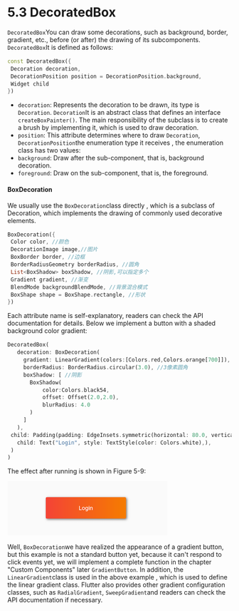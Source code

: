 # 5.3 DecoratedBox

`DecoratedBox`You can draw some decorations, such as background, border, gradient, etc., before (or after) the drawing of its subcomponents. `DecoratedBox`It is defined as follows:

``` dart 
const DecoratedBox({
 Decoration decoration,
 DecorationPosition position = DecorationPosition.background,
 Widget child
})

```

-   `decoration`: Represents the decoration to be drawn, its type is `Decoration`. `Decoration`It is an abstract class that defines an interface `createBoxPainter()`. The main responsibility of the subclass is to create a brush by implementing it, which is used to draw decoration.
-   `position`: This attribute determines where to draw `Decoration`, `DecorationPosition`the enumeration type it receives , the enumeration class has two values:
   -   `background`: Draw after the sub-component, that is, background decoration.
   -   `foreground`: Draw on the sub-component, that is, the foreground.

#### BoxDecoration

We usually use the `BoxDecoration`class directly , which is a subclass of Decoration, which implements the drawing of commonly used decorative elements.

``` dart 
BoxDecoration({
 Color color, //颜色
 DecorationImage image,//图片
 BoxBorder border, //边框
 BorderRadiusGeometry borderRadius, //圆角
 List<BoxShadow> boxShadow, //阴影,可以指定多个
 Gradient gradient, //渐变
 BlendMode backgroundBlendMode, //背景混合模式
 BoxShape shape = BoxShape.rectangle, //形状
})

```

Each attribute name is self-explanatory, readers can check the API documentation for details. Below we implement a button with a shaded background color gradient:

``` dart 
DecoratedBox(
   decoration: BoxDecoration(
     gradient: LinearGradient(colors:[Colors.red,Colors.orange[700]]), //背景渐变
     borderRadius: BorderRadius.circular(3.0), //3像素圆角
     boxShadow: [ //阴影
       BoxShadow(
           color:Colors.black54,
           offset: Offset(2.0,2.0),
           blurRadius: 4.0
       )
     ]
   ),
 child: Padding(padding: EdgeInsets.symmetric(horizontal: 80.0, vertical: 18.0),
   child: Text("Login", style: TextStyle(color: Colors.white),),
 )
)

```

The effect after running is shown in Figure 5-9:

![Figure 5-9](../resources/imgs/5-9.png)

Well, `BoxDecoration`we have realized the appearance of a gradient button, but this example is not a standard button yet, because it can't respond to click events yet, we will implement a complete function in the chapter "Custom Components" later `GradientButton`. In addition, the `LinearGradient`class is used in the above example , which is used to define the linear gradient class. Flutter also provides other gradient configuration classes, such as `RadialGradient`, `SweepGradient`and readers can check the API documentation if necessary.